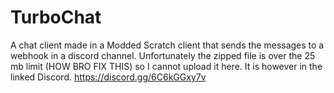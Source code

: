 # TurboChat
A chat client made in a Modded Scratch client that sends the messages to a webhook in a discord channel. Unfortunately the zipped file is over the 25 mb limit (HOW BRO FIX THIS) so I cannot upload it here. It is however in the linked Discord.
https://discord.gg/6C6kGGxy7v
